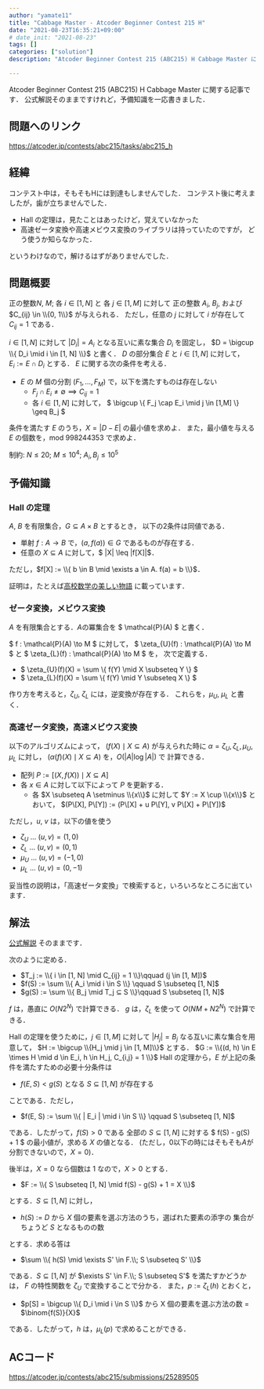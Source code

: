 ```yaml
---
author: "yamate11"
title: "Cabbage Master - Atcoder Beginner Contest 215 H"
date: "2021-08-23T16:35:21+09:00"
# date_init: "2021-08-23"
tags: []
categories: ["solution"]
description: "Atcoder Beginner Contest 215 (ABC215) H Cabbage Master に関する記事です．公式解説そのままですけれど，予備知識を一応書きました．"

---
```


Atcoder Beginner Contest 215 (ABC215) H Cabbage Master に関する記事です．
公式解説そのままですけれど，予備知識を一応書きました．

## 問題へのリンク

https://atcoder.jp/contests/abc215/tasks/abc215_h

## 経緯

コンテスト中は，そもそもHには到達もしませんでした．
コンテスト後に考えましたが，歯が立ちませんでした．

* Hall の定理は，見たことはあったけど，覚えていなかった
* 高速ゼータ変換や高速メビウス変換のライブラリは持っていたのですが，
  どう使うか知らなかった．
  
というわけなので，解けるはずがありませんでした．

## 問題概要

正の整数$N$, $M$; 各 $i\in [1, N]$ と 各 $j \in [1, M]$ に対して
正の整数 $A_i$, $B_j$, および $C_{ij} \in \\{0, 1\\}$ が与えられる．
ただし，任意の $j$ に対して $i$ が存在して
$C_{ij} = 1$ である．

$i\in [1, N]$ に対して $|D_i| = A_i$ となる互いに素な集合 $D_i$ を固定し，
$D = \bigcup \\{ D_i \mid i \in [1, N] \\}$ と書く．
$D$ の部分集合 $E$ と $i \in [1, N]$ に対して，$E_i := E \cap D_i$ とする．
$E$ に関する次の条件を考える．

* $E$ の $M$ 個の分割 $(F_1, \ldots, F_M)$ で，以下を満たすものは存在しない
    * $F_j \cap E_i \neq \emptyset \implies C_{ij} = 1$
    * 各 $i \in [1,N]$ に対して，
      $ \bigcup \\{ F_j \cap E_i \mid j \in [1,M] \\} \geq B_j $

条件を満たす $E$ のうち，$X = |D - E|$ の最小値を求めよ．
また，最小値を与える $E$ の個数を，mod 998244353 で求めよ．

制約: $N \leq 20$; $M \leq 10^4$; $A_i, B_j \leq 10^5$

## 予備知識

### Hall の定理

$A$, $B$ を有限集合，$G \subseteq A \times B$ とするとき，
以下の2条件は同値である．

* 単射 $f: A \to B$ で，$(a, f(a)) \in G$ であるものが存在する．
* 任意の $X \subseteq A$ に対して，$ |X| \leq |f\[X]|$．

ただし，$f[X] := \\{ b \in B \mid \exists a \in A. f(a) = b \\}$．

証明は，たとえば[高校数学の美しい物語](https://manabitimes.jp/math/904)
に載っています．

### ゼータ変換，メビウス変換

$A$ を有限集合とする．$A$の冪集合を
$ \mathcal{P}(A) $ と書く．

$ f : \mathcal{P}(A) \to M $ に対して，
$ \zeta_{U}(f) : \mathcal{P}(A) \to M $ と
$ \zeta_{L}(f) : \mathcal{P}(A) \to M $ を，
次で定義する．

* $ \zeta_{U}(f)(X) = \sum \\{ f(Y) \mid X \subseteq Y \\} $
* $ \zeta_{L}(f)(X) = \sum \\{ f(Y) \mid Y \subseteq X \\} $

作り方を考えると，$\zeta_{U}$, $\zeta_{L}$ には，逆変換が存在する．
これらを，$\mu_{U}$, $\mu_L$ と書く．

### 高速ゼータ変換，高速メビウス変換

以下のアルゴリズムによって，
$(f(X) \mid X \subseteq A)$ が与えられた時に
$\alpha = \zeta_U, \zeta_L, \mu_U, \mu_L$ に対し，
$(\alpha(f)(X) \mid X \subseteq A)$ を，$O(|A| \log|A|)$ で
計算できる．

* 配列 $P := [(X, f(X)) \mid X \subseteq A]$
* 各 $x \in A$ に対して以下によって $P$ を更新する．
    * 各 $X \subseteq A \setminus \\{x\\}$ に対して
         $Y := X \cup \\{x\\}$ とおいて，
         $(P\[X], P\[Y])
           := (P\[X] + u P\[Y], v P\[X] + P\[Y])$

ただし，$u$, $v$ は，以下の値を使う

* $\zeta_U$ ... $(u, v) = (1, 0)$
* $\zeta_L$ ... $(u, v) = (0, 1)$
* $\mu_U$ ... $(u, v) = (-1, 0)$
* $\mu_L$ ... $(u, v) = (0, -1)$


妥当性の説明は，「高速ゼータ変換」で検索すると，いろいろなところに出ています．

## 解法

[公式解説](https://atcoder.jp/contests/abc215/editorial/2505) そのままです．

次のように定める．

* $T_j := \\{ i \in [1, N] \mid C_{ij} = 1 \\}\qquad
  (j \in [1, M])$
* $f(S) := \sum \\{ A_i \mid i \in S \\} \qquad S \subseteq [1, N]$
* $g(S) := \sum \\{ B_j \mid T_j ⊆ S \\}\qquad S \subseteq [1, N]$

$f$ は，愚直に $O(N 2^N)$ で計算できる．
$g$ は，$\zeta_L$ を使って $O(NM + N 2^N)$ で計算できる．

Hall の定理を使うために，$j \in [1, M]$ に対して
$|H_j| = B_j$ なる互いに素な集合を用意して，
$H := \bigcup \\{H_j \mid j \in [1, M]\\}$ とする．
$G := \\{(d, h) \in E \times H \mid d \in E_i, h \in H_j,
          C_{i,j} = 1 \\}$
Hall の定理から，$E$ が上記の条件を満たすための必要十分条件は

* $f(E, S) < g(S)$ となる $S \subseteq [1, N]$ が存在する

ことである．ただし，

* $f(E, S) := \sum \\{ | E_i | \mid i \in S \\} \qquad S \subseteq [1, N]$

である．したがって，$f(S) > 0$ である 全部の $S \subseteq [1, N]$ に対する
$ f(S) - g(S) + 1 $ の最小値が，求める $X$ の値となる．
(ただし，0以下の時にはそもそも$A$が分割できないので，$X=0$)．

後半は，$X= 0$ なら個数は 1 なので，$X> 0$ とする．

* $F := \\{ S \subseteq [1, N] \mid f(S) - g(S) + 1 = X \\}$

とする．$S \subseteq [1, N]$ に対し，

*  $h(S)$ := $D$ から $X$ 個の要素を選ぶ方法のうち，選ばれた要素の添字の
             集合がちょうど $S$ となるものの数

とする．求める答は

*   $\sum \\{ h(S) \mid \exists S' \in F.\\; S \subseteq S' \\}$

である．$S \subseteq [1, N]$ が $\exists S' \in F.\\; S \subseteq S'$
を満たすかどうかは，
$F$ の特性関数を $\zeta_U$ で変換することで分かる．
また，$p := \zeta_L(h)$ とおくと，

* $p[S] = \bigcup \\{ D_i \mid i \in S \\}$ から X 個の要素を選ぶ方法の数
        = $\binom{f(S)}{X}$

である．したがって，$h$ は，$\mu_L(p)$ で求めることができる．

## ACコード

https://atcoder.jp/contests/abc215/submissions/25289505


